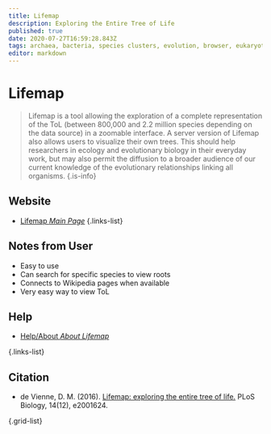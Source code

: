 ```yaml
---
title: Lifemap
description: Exploring the Entire Tree of Life
published: true
date: 2020-07-27T16:59:28.843Z
tags: archaea, bacteria, species clusters, evolution, browser, eukaryota, model, webserver
editor: markdown
---
```


# Lifemap

> Lifemap is a tool allowing the exploration of a complete representation of the ToL (between 800,000 and 2.2 million species depending on the data source) in a zoomable interface. A server version of Lifemap also allows users to visualize their own trees. This should help researchers in ecology and evolutionary biology in their everyday work, but may also permit the diffusion to a broader audience of our current knowledge of the evolutionary relationships linking all organisms.
{.is-info}



## Website 

- [Lifemap *Main Page*](http://lifemap.univ-lyon1.fr/)
 {.links-list}

## Notes from User
- Easy to use
- Can search for specific species to view roots
- Connects to Wikipedia pages when available
- Very easy way to view ToL


## Help

- [Help/About *About Lifemap*](http://lifemap.univ-lyon1.fr/help/)

{.links-list}


## Citation

- de Vienne, D. M. (2016). [Lifemap: exploring the entire tree of life.](https://journals.plos.org/plosbiology/article?id=10.1371/journal.pbio.2001624) PLoS Biology, 14(12), e2001624.

{.grid-list}
